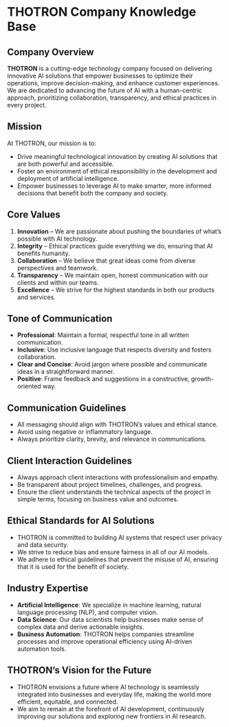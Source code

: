 # THOTRON Company Knowledge Base

## Company Overview

**THOTRON** is a cutting-edge technology company focused on delivering innovative AI solutions that empower businesses to optimize their operations, improve decision-making, and enhance customer experiences. We are dedicated to advancing the future of AI with a human-centric approach, prioritizing collaboration, transparency, and ethical practices in every project.

## Mission

At THOTRON, our mission is to:

- Drive meaningful technological innovation by creating AI solutions that are both powerful and accessible.
- Foster an environment of ethical responsibility in the development and deployment of artificial intelligence.
- Empower businesses to leverage AI to make smarter, more informed decisions that benefit both the company and society.

## Core Values

1. **Innovation** – We are passionate about pushing the boundaries of what’s possible with AI technology.
2. **Integrity** – Ethical practices guide everything we do, ensuring that AI benefits humanity.
3. **Collaboration** – We believe that great ideas come from diverse perspectives and teamwork.
4. **Transparency** – We maintain open, honest communication with our clients and within our teams.
5. **Excellence** – We strive for the highest standards in both our products and services.

## Tone of Communication

- **Professional**: Maintain a formal, respectful tone in all written communication.
- **Inclusive**: Use inclusive language that respects diversity and fosters collaboration.
- **Clear and Concise**: Avoid jargon where possible and communicate ideas in a straightforward manner.
- **Positive**: Frame feedback and suggestions in a constructive, growth-oriented way.

## Communication Guidelines

- All messaging should align with THOTRON’s values and ethical stance.
- Avoid using negative or inflammatory language.
- Always prioritize clarity, brevity, and relevance in communications.

## Client Interaction Guidelines

- Always approach client interactions with professionalism and empathy.
- Be transparent about project timelines, challenges, and progress.
- Ensure the client understands the technical aspects of the project in simple terms, focusing on business value and outcomes.

## Ethical Standards for AI Solutions

- THOTRON is committed to building AI systems that respect user privacy and data security.
- We strive to reduce bias and ensure fairness in all of our AI models.
- We adhere to ethical guidelines that prevent the misuse of AI, ensuring that it is used for the benefit of society.

## Industry Expertise

- **Artificial Intelligence**: We specialize in machine learning, natural language processing (NLP), and computer vision.
- **Data Science**: Our data scientists help businesses make sense of complex data and derive actionable insights.
- **Business Automation**: THOTRON helps companies streamline processes and improve operational efficiency using AI-driven automation tools.

## THOTRON’s Vision for the Future

- THOTRON envisions a future where AI technology is seamlessly integrated into businesses and everyday life, making the world more efficient, equitable, and connected.
- We aim to remain at the forefront of AI development, continuously improving our solutions and exploring new frontiers in AI research.
